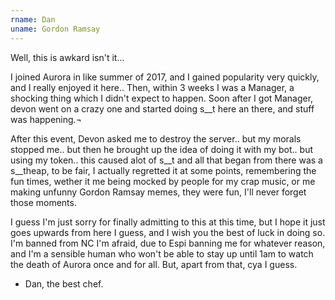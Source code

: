 ```yaml
---
rname: Dan
uname: Gordon Ramsay
---
```


Well, this is awkard isn't it...

I joined Aurora in like summer of 2017, and I gained popularity very quickly, and I really enjoyed it here.. Then, within 3 weeks I was a Manager, a shocking thing which I didn't expect to happen. Soon after I got Manager, devon went on a crazy one and started doing s__t here an there, and stuff was happening.¬

After this event, Devon asked me to destroy the server.. but my morals stopped me.. but then he brought up the idea of doing it with my bot.. but using my token.. this caused alot of s__t and all that began from there was a s__theap, to be fair, I actually regretted it at some points, remembering the fun times, wether it me being mocked by people for my crap music, or me making unfunny Gordon Ramsay memes, they were fun, I'll never forget those moments.

I guess I'm just sorry for finally admitting to this at this time, but I hope it just goes upwards from here I guess, and I wish you the best of luck in doing so. I'm banned from NC I'm afraid, due to Espi banning me for whatever reason, and I'm a sensible human who won't be able to stay up until 1am to watch the death of Aurora once and for all. But, apart from that, cya I guess.

- Dan, the best chef.
